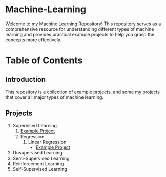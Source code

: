 # Machine-Learning
Welcome to my Machine Learning Repository! This repository serves as a comprehensive resource for understanding different types of machine learning and provides practical example projects to help you grasp the concepts more effectively.

# Table of Contents
## Introduction
This repository is a collection of example projects, and some my projects that cover all major types of machine learning.

## Projects
1. Supervised Learning
   1. [Example Project](https://github.com/Thamirawaran/Machine-Learning/blob/main/Supervised-Learning/Supervised_Learning_Ex.ipynb)
   2. Regression
      1. Linear Regression
         - [Example Project]([https://pages.github.com/](https://github.com/Thamirawaran/Machine-Learning/blob/main/Supervised-Learning/Regression/Linear-Regression/California_Housing_Ex.ipynb))
3. Unsupervised Learning
4. Semi-Supervised Learning
5. Reinforcement Learning
6. Self-Supervised Learning
